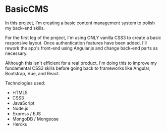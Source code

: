 # BasicCMS

In this project, I'm creating a basic content management system to polish my back-end skills.

For the first leg of the project, I'm using ONLY vanilla CSS3 to create a basic responsive layout. Once authentication features have been added, I'll rework the app's front-end using Angular.js and change back-end parts as necessary.

Although this isn't efficient for a real product, I'm doing this to improve my fundamental CSS3 skills before going back to frameworks like Angular, Bootstrap, Vue, and React.

Technologies used:
* HTML5
* CSS3
* JavaScript
* Node.js
* Express / EJS
* MongoDB / Mongoose
* Heroku
